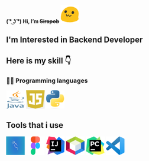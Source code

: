 **( ͡° ͜ʖ ͡°) Hi,  I’m ~~Sirapob~~**
<span> 
  <img src="image.gif" height="50px" width="50px">
</span>

## I'm Interested in Backend Developer 

## Here is my skill 👇

###  👨‍💻  Programming languages

<p align ="left">
<img src="Programming Language/java.png" alt="Java" height="50" width="50" />
<img src="Programming Language/js.png" alt="js" height="50" width="50" />
<img src="Programming Language/python.png" alt="python" height="50" width="50" />
</p>

## Tools that i use

<p align ="left">
<img src="Tools/Kali.jpg" alt="kali" height="50" width="50" />
<img src="Tools/figma.png" alt="js" height="50" width="50" />
<img src="Tools/ij.png" alt="ij" height="50" width="50" />
<img src="Tools/netbean.png" alt="netbeans" height="50" width="50" />
<img src="Tools/pc.png" alt="pc" height="50" width="50" />
<img src="Tools/vs.png" alt="vs" height="50" width="50" />
</p>





